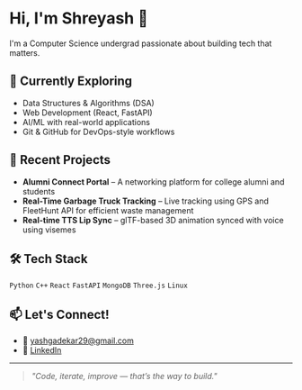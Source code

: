 # Hi, I'm Shreyash 👋

I'm a Computer Science undergrad passionate about building tech that matters.

## 🔧 Currently Exploring
- Data Structures & Algorithms (DSA)
- Web Development (React, FastAPI)
- AI/ML with real-world applications
- Git & GitHub for DevOps-style workflows

## 📘 Recent Projects
- **Alumni Connect Portal** – A networking platform for college alumni and students
- **Real-Time Garbage Truck Tracking** – Live tracking using GPS and FleetHunt API for efficient waste management
- **Real-time TTS Lip Sync** – glTF-based 3D animation synced with voice using visemes

## 🛠️ Tech Stack
`Python` `C++` `React` `FastAPI` `MongoDB` `Three.js` `Linux`

## 📫 Let's Connect!
- 📧 yashgadekar29@gmail.com
- 💼 [LinkedIn](https://www.linkedin.com/in/shreyashgadekar)


---

> _"Code, iterate, improve — that’s the way to build."_

